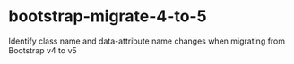 # bootstrap-migrate-4-to-5
Identify class name and data-attribute name changes when migrating from Bootstrap v4 to v5
